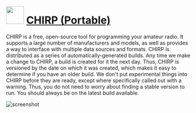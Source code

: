 ﻿# <img src="https://cdn.jsdelivr.net/gh/chtof/chocolatey-packages/manual/chirp.portable/chirp.portable.png" width="48" height="48"/> [CHIRP (Portable)](https://chocolatey.org/packages/chirp.portable)

CHIRP is a free, open-source tool for programming your amateur radio. It supports a large number of manufacturers and models, as well as provides a way to interface with multiple data sources and formats.
CHIRP is distributed as a series of automatically-generated builds. Any time we make a change to CHIRP, a build is created for it the next day. Thus, CHIRP is versioned by the date on which it was created, which makes it easy to determine if you have an older build. We don't put experimental things into CHIRP before they are ready, except where specifically called out with a warning. Thus, you do not need to worry about finding a stable version to run. You should always be on the latest build available.

![screenshot](https://cdn.jsdelivr.net/gh/chtof/chocolatey-packages/manual/chirp.portable/screenshot.png)
